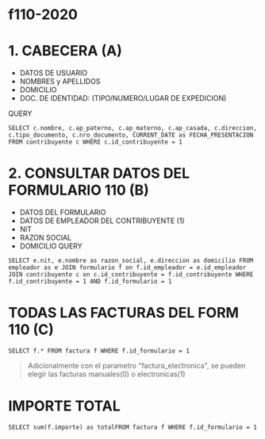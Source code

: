 # f110-2020
# 1. CABECERA (A)
- DATOS DE USUARIO
- NOMBRES y APELLIDOS
- DOMICILIO
- DOC. DE IDENTIDAD: (TIPO/NUMERO/LUGAR DE EXPEDICION)

QUERY

``
SELECT c.nombre, c.ap_paterno, c.ap_materno, c.ap_casada, c.direccion,
c.tipo_documento, c.nro_documento, CURRENT_DATE as FECHA_PRESENTACION
FROM contribuyente c
WHERE c.id_contribuyente = 1
``

# 2. CONSULTAR DATOS DEL FORMULARIO 110 (B)

- DATOS DEL FORMULARIO
- DATOS DE EMPLEADOR DEL CONTRIBUYENTE (1)
- NIT
- RAZON SOCIAL
- DOMICILIO
QUERY 

``
SELECT e.nit, e.nombre as razon_social, e.direccion as domicilio
FROM empleador as e
JOIN formulario f on f.id_empleador = e.id_empleador
JOIN contribuyente c on c.id_contribuyente = f.id_contribuyente
WHERE f.id_contribuyente = 1 AND f.id_formulario = 1
``


# TODAS LAS FACTURAS DEL FORM 110 (C)
``
SELECT f.*
FROM factura f
WHERE f.id_formulario = 1 
``
> Adicionalmente con el parametro "factura_electronica", se pueden elegir las facturas manuales(0) o electronicas(1)

# IMPORTE TOTAL

``
SELECT sum(f.importe) as totalFROM factura f WHERE f.id_formulario = 1
``

